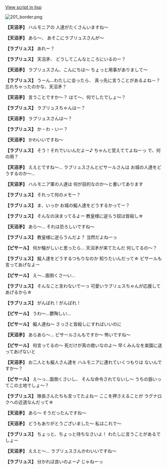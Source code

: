 [View script in lisp](../scripts/100403040.txt)

![201_border.png](../images/backgrounds/201_border.png)

**【天沼矛】**
ハルモニアの
人達がたくさんいますね～

**【天沼矛】**
あら～、
あそこにラブリュスさんが～

**【ラブリュス】**
あれー？

**【ラブリュス】**
天沼矛、
どうしてこんなところにいるのー？

**【天沼矛】**
ラブリュスさん、こんにちは～
ちょっと用事がありまして～

**【ラブリュス】**
うーん…わたしに会ったら、
真っ先に言うことがあるよね－？
忘れちゃったのかな、天沼矛？

**【天沼矛】**
言うことですか～？
はて～、何でしたでしょ～？

**【ラブリュス】**
ラブリュスちゃんはー？

**【天沼矛】**
ラブリュスさんは～？

**【ラブリュス】**
か・わ・いー？

**【天沼矛】**
かわいいですね～

**【ラブリュス】**
そう！それでいいんだよー♪
ちゃんと覚えててよねーっ
で、何の用？

**【天沼矛】**
ええとですね～…
ラブリュスさんとピサールさんは
お城の人達をどうするのか～…

**【天沼矛】**
ハルモニア軍の人達は
何が目的なのか～と書いてあります

**【ラブリュス】**
それって何のメモー？

**【ラブリュス】**
ま、いっか
お城の擬人達をどうするかってー？

**【ラブリュス】**
そんなの決まってるよー
教皇様に逆らう奴は皆殺し☆

**【天沼矛】**
あら～…
それは恐ろしいですね～

**【ラブリュス】**
教皇様に逆らうんだよ？
当然だよねーっ

**【ピサール】**
何か騒がしいと思ったら…
天沼矛が来てたんだ
何してるの～？

**【ラブリュス】**
擬人達をどうするつもりなのか
知りたいんだって☆
ピサールも言ってあげなよー

**【ピサール】**
え～…面倒くさ～い…

**【ラブリュス】**
そんなこと言わないでーっ
可愛いラブリュスちゃんが応援して
あげるから☆

**【ラブリュス】**
がんばれ！がんばれ！

**【ピサール】**
うわ～…鬱陶しい…

**【ピサール】**
擬人達ね～
さっさと皆殺しにすればいいのに

**【天沼矛】**
あらあら～…
ピサールさんもですか～
怖いですね～

**【ピサール】**
何言ってるの～
死だけが真の救いなのよ～
早くみんなを楽園に送ってあげないと

**【天沼矛】**
お二人とも擬人さん達を
ハルモニアに連れていくつもりは
ないんですか～？

**【ピサール】**
え～っ…面倒くさいし、
そんな命令されてないし～
うちの狙いってこの土地でしょ～？

**【ラブリュス】**
隊長さんたちも言ってたよねー
ここを押さえることが
ラグナロクへの近道なんだって☆

**【天沼矛】**
あら～
そうだったんですね～

**【天沼矛】**
どうもありがとうございました～
私はこれで～

**【ラブリュス】**
ちょっと、ちょっと待ちなさいよ！
わたしに言うことがあるでしょー

**【天沼矛】**
ええと～…
ラブリュスさんかわいいですね～

**【ラブリュス】**
分かれば良いのよー♪
じゃねーっ
